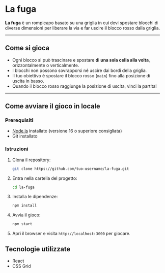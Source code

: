 # La fuga

**La fuga** è un rompicapo basato su una griglia in cui devi spostare blocchi di diverse dimensioni per liberare la via e far uscire il blocco rosso dalla griglia.

---

## Come si gioca

- Ogni blocco si può trascinare e spostare **di una sola cella alla volta**, orizzontalmente o verticalmente.
- I blocchi non possono sovrapporsi né uscire dai bordi della griglia.
- Il tuo obiettivo è spostare il blocco rosso (`main`) fino alla posizione di uscita in basso.
- Quando il blocco rosso raggiunge la posizione di uscita, vinci la partita!

---

## Come avviare il gioco in locale

### Prerequisiti

- [Node.js](https://nodejs.org/) installato (versione 16 o superiore consigliata)
- Git installato

### Istruzioni

1. Clona il repository:
   ```bash
   git clone https://github.com/tuo-username/la-fuga.git
   ```

2. Entra nella cartella del progetto:
   ```bash
   cd la-fuga
   ```

3. Installa le dipendenze:
   ```bash
   npm install
   ```

4. Avvia il gioco:
   ```bash
   npm start
   ```
5. Apri il browser e visita `http://localhost:3000` per giocare.

## Tecnologie utilizzate
  - React
  - CSS Grid
